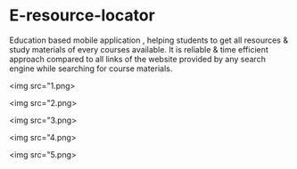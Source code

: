 # E-resource-locator
Education based mobile application , helping students to get all resources & study materials of every courses available. It is reliable & time efficient approach compared to all links of the website provided by any search engine while searching for course materials.

<img src="1.png></img>

<img src="2.png></img>

<img src="3.png></img>

<img src="4.png></img>

<img src="5.png></img>
          
